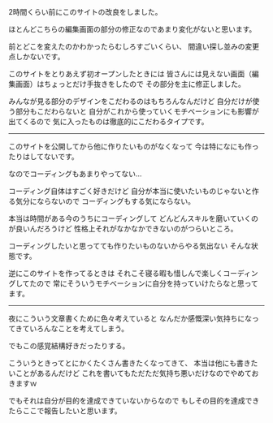 2時間くらい前にこのサイトの改良をしました。

ほとんどこちらの編集画面の部分の修正なのであまり変化がないと思います。

前とどこを変えたのかわかったらむしろすごいくらい、
間違い探し並みの変更点しかないです。

このサイトをとりあえず初オープンしたときには
皆さんには見えない画面（編集画面）はちょっとだけ手抜きをしたので
その部分を主に修正しました。

みんなが見る部分のデザインをこだわるのはもちろんなんだけど
自分だけが使う部分もこだわらないと
自分がこれから使っていくモチベーションにも影響が出てくるので
気に入ったものは徹底的にこだわるタイプです。

***

このサイトを公開してから他に作りたいものがなくなって
今は特になにも作ったりはしてないです。

なのでコーディングもあまりやってない…

コーディング自体はすごく好きだけど
自分が本当に使いたいものじゃないと作る気分にならないので
コーディングもする気にならない。

本当は時間がある今のうちにコーディングして
どんどんスキルを磨いていくのが良いんだろうけど
性格上それがなかなかできないのがつらいところ。

コーディングしたいと思ってても作りたいものないからやる気出ない
そんな状態です。

逆にこのサイトを作ってるときは
それこそ寝る暇も惜しんで楽しくコーディングしてたので
常にそういうモチベーションに自分を持っていけたらなと思ってます。

***

夜にこういう文章書くために色々考えていると
なんだか感慨深い気持ちになってきていろんなことを考えてしまう。

でもこの感覚結構好きだったりする。

こういうときってとにかくたくさん書きたくなってきて、
本当は他にも書きたいことがあるんだけど
これを書いてもただただ気持ち悪いだけなのでやめておきますｗ

でもそれは自分が目的を達成できていないからなので
もしその目的を達成できたらここで報告したいと思います。
